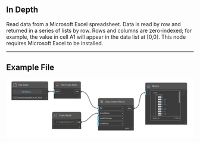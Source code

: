 ## In Depth
Read data from a Microsoft Excel spreadsheet. Data is read by row and returned in a series of lists by row. Rows and columns are zero-indexed; for example, the value in cell A1 will appear in the data list at [0,0]. This node requires Microsoft Excel to be installed.
___
## Example File

![ImportExcel](./DSOffice.Data.ImportExcel_img.jpg)


